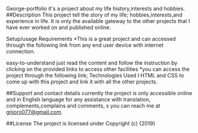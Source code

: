 George-portfolio
it's a project about my life history,interests and hobbies.
##Description
This project tell the story of my life; hobbies,interests,and experience in life. It is only the available gateway to the other projects that I have ever worked on and published online.

Setup/usage Requirements
*This is a great project and can accessed through the following link from any end user device with internet connection.

easy-to-understand
just read the content and follow the instruction by clicking on the provided links to access other facilities *you can access the project through the following link;
Technologies Used
I HTML and CSS to come up with this project and link it with all the other projects.

##Support and contact details
currently the project is only accessible online and in English language for any assistance with translation, complements,complains and comments, s you can reach me at gnjoro077@gmail.com.

##License
The project is licensed under  Copyright (c) {2019}
